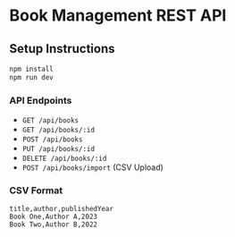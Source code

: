 # Book Management REST API

## Setup Instructions

```bash
npm install
npm run dev
```

### API Endpoints

- `GET /api/books`
- `GET /api/books/:id`
- `POST /api/books`
- `PUT /api/books/:id`
- `DELETE /api/books/:id`
- `POST /api/books/import` (CSV Upload)

### CSV Format
```
title,author,publishedYear
Book One,Author A,2023
Book Two,Author B,2022
```